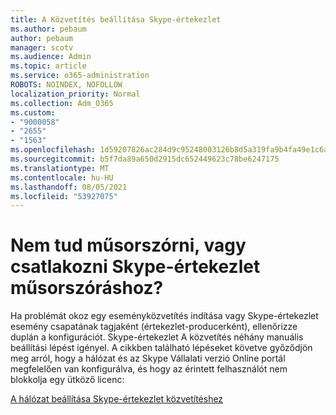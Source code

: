```yaml
---
title: A Közvetítés beállítása Skype-értekezlet
ms.author: pebaum
author: pebaum
manager: scotv
ms.audience: Admin
ms.topic: article
ms.service: o365-administration
ROBOTS: NOINDEX, NOFOLLOW
localization_priority: Normal
ms.collection: Adm_O365
ms.custom:
- "9000058"
- "2655"
- "1563"
ms.openlocfilehash: 1d59207826ac284d9c95248003126b8d5a319fa9b4fa49e1c6a451558989b8cc
ms.sourcegitcommit: b5f7da89a650d2915dc652449623c78be6247175
ms.translationtype: MT
ms.contentlocale: hu-HU
ms.lasthandoff: 08/05/2021
ms.locfileid: "53927075"
---
```

# <a name="cant-start-or-join-a-skype-meeting-broadcast"></a>Nem tud műsorszórni, vagy csatlakozni Skype-értekezlet műsorszóráshoz?

Ha problémát okoz egy eseményközvetítés indítása vagy Skype-értekezlet esemény csapatának tagjaként (értekezlet-producerként), ellenőrizze duplán a konfigurációt. Skype-értekezlet A közvetítés néhány manuális beállítási lépést igényel. A cikkben található lépéseket követve győződjön meg arról, hogy a hálózat és az Skype Vállalati verzió Online portál megfelelően van konfigurálva, és hogy az érintett felhasználót nem blokkolja egy ütköző licenc:

[A hálózat beállítása Skype-értekezlet közvetítéshez](https://docs.microsoft.com/SkypeForBusiness/set-up-your-network-for-skype-meeting-broadcast/set-up-your-network-for-skype-meeting-broadcast)